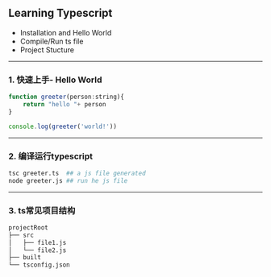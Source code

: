 ## Learning Typescript 
- Installation and Hello World
- Compile/Run ts file
- Project Stucture
---

### 1. 快速上手- Hello World

```js
function greeter(person:string){
    return "hello "+ person
}

console.log(greeter('world!'))
```
---

### 2. 编译运行typescript

```sh
tsc greeter.ts  ## a js file generated
node greeter.js ## run he js file
```
---

### 3. ts常见项目结构

```sh
projectRoot
├── src
│   ├── file1.js
│   └── file2.js
├── built
└── tsconfig.json
```

